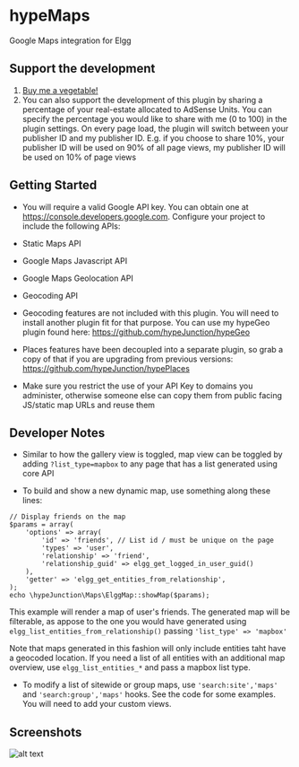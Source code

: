 hypeMaps
========

Google Maps integration for Elgg


## Support the development

1. [Buy me a vegetable!](https://www.paypal.com/cgi-bin/webscr?cmd=_s-xclick&hosted_button_id=P7QA9CFMENBKA)
2. You can also support the development of this plugin by sharing a percentage of
your real-estate allocated to AdSense Units. You can specify the percentage you
would like to share with me (0 to 100) in the plugin settings.
On every page load, the plugin will switch between your publisher ID and
my publisher ID. E.g. if you choose to share 10%, your publisher ID will be used
on 90% of all page views, my publisher ID will be used on 10% of page views

## Getting Started

* You will require a valid Google API key. You can obtain one at
https://console.developers.google.com.
Configure your project to include the following APIs:
* Static Maps API
* Google Maps Javascript API
* Google Maps Geolocation API
* Geocoding API

* Geocoding features are not included with this plugin. You will need to install
another plugin fit for that purpose. You can use my hypeGeo plugin found here:
https://github.com/hypeJunction/hypeGeo

* Places features have been decoupled into a separate plugin, so grab a copy of that
if you are upgrading from previous versions:
https://github.com/hypeJunction/hypePlaces

* Make sure you restrict the use of your API Key to domains you administer, otherwise
someone else can copy them from public facing JS/static map URLs and reuse them


## Developer Notes

* Similar to how the gallery view is toggled, map view can be toggled by adding
```?list_type=mapbox``` to any page that has a list generated using core API

* To build and show a new dynamic map, use something along these lines:

```
// Display friends on the map
$params = array(
	'options' => array(
		'id' => 'friends', // List id / must be unique on the page
		'types' => 'user',
		'relationship' => 'friend',
		'relationship_guid' => elgg_get_logged_in_user_guid()
	),
	'getter' => 'elgg_get_entities_from_relationship',
);
echo \hypeJunction\Maps\ElggMap::showMap($params);
```
This example will render a map of user's friends. The generated map will be
filterable, as appose to the one you would have generated using
```elgg_list_entities_from_relationship()``` passing ```'list_type' => 'mapbox'```

Note that maps generated in this fashion will only include entities taht have
a geocoded location. If you need a list of all entities with an additional map
overview, use ```elgg_list_entities_*``` and pass a mapbox list type.


* To modify a list of sitewide or group maps, use ```'search:site','maps'``` and
```'search:group','maps'``` hooks. See the code for some examples.
You will need to add your custom views.


## Screenshots

![alt text](https://raw.github.com/hypeJunction/hypeMaps/master/screenshots/map_users.png "User search")
